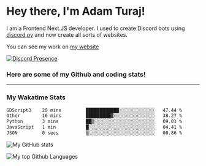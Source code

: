 # Hey there, I'm Adam Turaj!

I am a Frontend Next.JS developer. I used to create Discord bots using [discord.py](https://github.com/Rapptz/discord.py) and now create all sorts of websites.

You can see my work on [my website](https://adamturaj.com)

[![Discord Presence](https://lanyard.cnrad.dev/api/374147012599218176)](https://discord.com/users/374147012599218176)

### Here are some of my Github and coding stats!

---
### My Wakatime Stats
<!--START_SECTION:waka-->

```txt
GDScript3    20 mins         ████████████░░░░░░░░░░░░░   47.44 %
Other        16 mins         █████████▓░░░░░░░░░░░░░░░   38.27 %
Python       3 mins          ██▒░░░░░░░░░░░░░░░░░░░░░░   09.01 %
JavaScript   1 min           █░░░░░░░░░░░░░░░░░░░░░░░░   04.41 %
JSON         0 secs          ▒░░░░░░░░░░░░░░░░░░░░░░░░   00.86 %
```

<!--END_SECTION:waka-->

![My GitHub stats](https://github-readme-stats.vercel.app/api?username=AdamTuraj&count_private=true&theme=dark)

![My top Github Languages](https://github-readme-stats.vercel.app/api/top-langs/?username=AdamTuraj&layout=compact&count_private=true&theme=dark)

